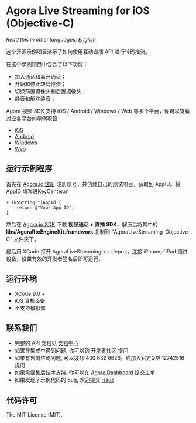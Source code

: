 # Agora Live Streaming for iOS (Objective-C)

*Read this in other languages: [English](README.md)*

这个开源示例项目演示了如何使用互动直播 API 进行转码推流。

在这个示例项目中包含了以下功能：

- 加入通话和离开通话；
- 开始和停止转码推流；
- 切换前置摄像头和后置摄像头；
- 静音和解除静音；

Agora 视频 SDK 支持 iOS / Android / Windows / Web 等多个平台，你可以查看对应各平台的示例项目：
* [iOS](https://github.com/AgoraIO/Agora-Interactive-Broadcasting-Live-Streaming-iOS)
* [Android](https://github.com/AgoraIO/Agora-Interactive-Broadcasting-Live-Streaming-Android)
* [Windows](https://github.com/AgoraIO/Agora-Interactive-Broadcasting-Live-Streaming-Windows)
* [Web](https://github.com/AgoraIO/Agora-Interactive-Broadcasting-Live-Streaming-Web)

## 运行示例程序
首先在 [Agora.io 注册](https://dashboard.agora.io/cn/signup/) 注册账号，并创建自己的测试项目，获取到 AppID。将 AppID 填写进KeyCenter.m

```
+ (NSString *)AppId {
    return @"Your App ID";
}
```

然后在 [Agora.io SDK](https://www.agora.io/cn/download/) 下载 **视频通话 + 直播 SDK**，解压后将其中的 **libs/AgoraRtcEngineKit.framework** 复制到 “AgoraLiveStreaming-Objective-C” 文件夹下。

最后用 XCode 打开 AgoraLiveStreaming.xcodeproj，连接 iPhone／iPad 测试设备，设置有效的开发者签名后即可运行。

## 运行环境
- XCode 9.0 +
- iOS 真机设备
- 不支持模拟器

## 联系我们
- 完整的 API 文档见 [文档中心](https://docs.agora.io/cn/)
- 如果在集成中遇到问题, 你可以到 [开发者社区](https://dev.agora.io/cn/) 提问
- 如果有售前咨询问题, 可以拨打 400 632 6626，或加入官方Q群 12742516 提问
- 如果需要售后技术支持, 你可以在 [Agora Dashboard](https://dashboard.agora.io) 提交工单
- 如果发现了示例代码的 bug, 欢迎提交 [issue](https://github.com/AgoraIO/Agora-Interactive-Broadcasting-Live-Streaming-iOS/issues)

## 代码许可
The MIT License (MIT).
